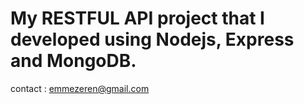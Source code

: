 # My RESTFUL API project that I developed using Nodejs, Express and MongoDB.
contact : emmezeren@gmail.com
